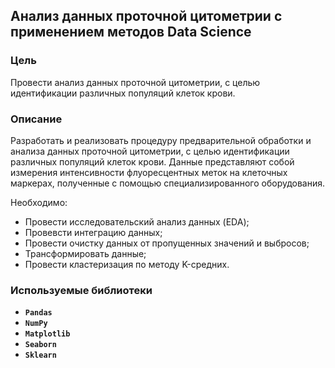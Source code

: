 ## Анализ данных проточной цитометрии с применением методов Data Science

### Цель

Провести анализ данных проточной цитометрии, с целью идентификации различных популяций клеток крови.

### Описание

Разработать и реализовать процедуру предварительной обработки и анализа данных проточной цитометрии, с целью идентификации различных популяций клеток крови. Данные представляют собой измерения интенсивности флуоресцентных меток на клеточных маркерах, полученные с помощью специализированного оборудования.

Необходимо:
* Провести исследовательский анализ данных (EDA);
* Провевсти интеграцию данных;
* Провести очистку данных от пропущенных значений и выбросов;
* Трансформировать данные;
* Провести кластеризация по методу K-средних.

### Используемые библиотеки
- **`Pandas`**
- **`NumPy`**
- **`Matplotlib`**
- **`Seaborn`**
- **`Sklearn`**
